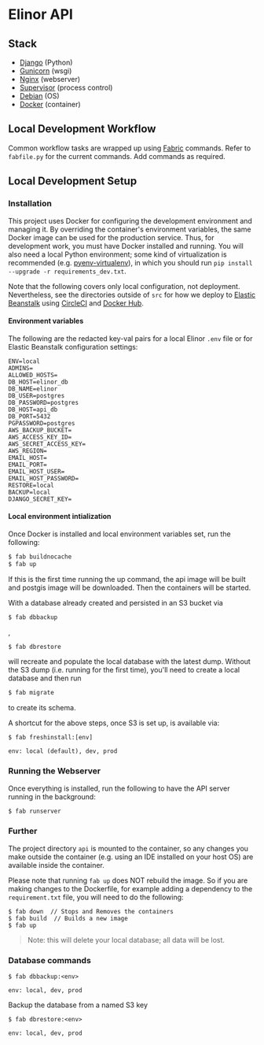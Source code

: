 # Elinor API

## Stack

- [Django](https://www.djangoproject.com/) (Python)
- [Gunicorn](https://gunicorn.org/) (wsgi)
- [Nginx](https://www.nginx.com/) (webserver)
- [Supervisor](http://supervisord.org/) (process control)
- [Debian](https://www.debian.org/releases/stretch/) (OS)
- [Docker](https://www.docker.com/) (container)

## Local Development Workflow

Common workflow tasks are wrapped up using [Fabric](http://www.fabfile.org/) commands. Refer to `fabfile.py` for the
current commands. Add commands as required.

## Local Development Setup

### Installation

This project uses Docker for configuring the development environment and managing it. By overriding the container's
environment variables, the same Docker image can be used for the production service. Thus, for development work, you
must have Docker installed and running. You will also need a local Python environment; some kind of virtualization is recommended (e.g. [pyenv-virtualenv](https://github.com/pyenv/pyenv-virtualenv)), in which you should run `pip install --upgrade -r requirements_dev.txt`.

Note that the following covers only local configuration, not deployment. Nevertheless, see the directories outside of
`src` for how we deploy to [Elastic Beanstalk](https://aws.amazon.com/elasticbeanstalk/) using
[CircleCI](https://circleci.com/) and [Docker Hub](https://hub.docker.com/).

#### Environment variables

The following are the redacted key-val pairs for a local Elinor `.env` file or for Elastic Beanstalk configuration
settings:

```
ENV=local
ADMINS=
ALLOWED_HOSTS=
DB_HOST=elinor_db
DB_NAME=elinor
DB_USER=postgres
DB_PASSWORD=postgres
DB_HOST=api_db
DB_PORT=5432
PGPASSWORD=postgres
AWS_BACKUP_BUCKET=
AWS_ACCESS_KEY_ID=
AWS_SECRET_ACCESS_KEY=
AWS_REGION=
EMAIL_HOST=
EMAIL_PORT=
EMAIL_HOST_USER=
EMAIL_HOST_PASSWORD=
RESTORE=local
BACKUP=local
DJANGO_SECRET_KEY=
```

#### Local environment intialization

Once Docker is installed and local environment variables set, run the following:

```sh
$ fab buildnocache
$ fab up
```

If this is the first time running the up command, the api image will be built and postgis image will be downloaded. Then
the containers will be started.

With a database already created and persisted in an S3 bucket via

```sh
$ fab dbbackup
``` 
,

```sh
$ fab dbrestore
``` 

will recreate and populate the local database with the latest dump. Without the S3 dump (i.e. running for the first
time), you'll need to create a local database and then run

 ```sh
$ fab migrate
``` 

to create its schema.

A shortcut for the above steps, once S3 is set up, is available via:

```
$ fab freshinstall:[env]

env: local (default), dev, prod
```

### Running the Webserver

Once everything is installed, run the following to have the API server running in the background:

```sh
$ fab runserver
```

### Further

The project directory `api` is mounted to the container, so any changes you make outside the container (e.g. using an
IDE installed on your host OS) are available inside the container.

Please note that running `fab up` does NOT rebuild the image. So if you are making changes to the Dockerfile, for
example adding a dependency to the `requirement.txt` file, you will need to do the following:

```
$ fab down  // Stops and Removes the containers
$ fab build  // Builds a new image
$ fab up
```

> Note: this will delete your local database; all data will be lost.

### Database commands

```
$ fab dbbackup:<env>

env: local, dev, prod
```

Backup the database from a named S3 key

```
$ fab dbrestore:<env>

env: local, dev, prod
```
